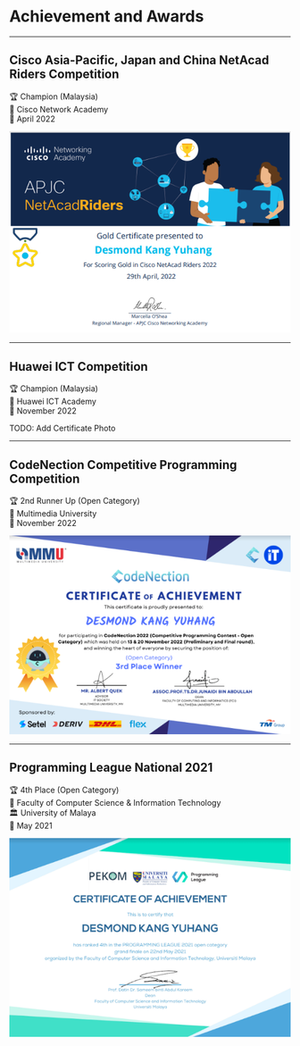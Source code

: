 # Achievement and Awards


<!--more-->

***

## **Cisco Asia-Pacific, Japan and China NetAcad Riders Competition**
:trophy: Champion (Malaysia)  
:school: Cisco Network Academy  
:date: April 2022  

[![APJC](APJC.png)](https://drive.google.com/file/d/1dG4CieF871TQc94pghTfde_bcPyJcZ52/view?usp=share_link)
        
***

## **Huawei ICT Competition**
:trophy: Champion (Malaysia)  
:school: Huawei ICT Academy  
:date: November 2022  

TODO: Add Certificate Photo

***

## **CodeNection Competitive Programming Competition**
:trophy: 2nd Runner Up (Open Category)  
:school: Multimedia University  
:date: November 2022  

[![CodeNection](CN.png)](https://drive.google.com/file/d/1UcPmka3UfeHp9Qpej5hcNXttKE5szIau/view?usp=share_link)

***

## **Programming League National 2021**
:trophy: 4th Place (Open Category)  
:school: Faculty of Computer Science & Information Technology  
:classical_building: University of Malaya  
:date: May 2021  

[![Programming League National 2021](PLN2021.png)](https://drive.google.com/file/d/1HjgD4XPFA3JcQA3jSDsffrx4lhamffZK/view?usp=share_link)
